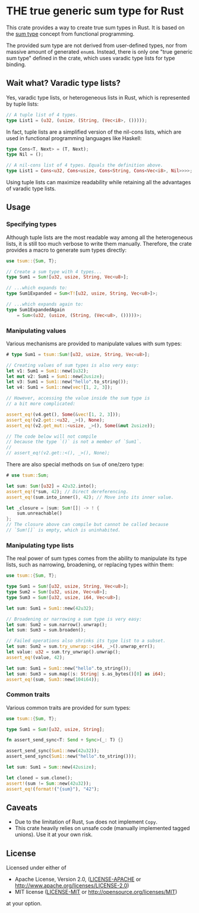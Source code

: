 # THE true generic sum type for Rust

This crate provides a way to create true sum types in Rust. It is based on the [sum type](https://en.wikipedia.org/wiki/Tagged_union) concept from functional programming.

The provided sum type are not derived from user-defined types, nor from massive amount of generated `enum`s. Instead, there is only one "true generic sum type" defined in the crate, which uses varadic type lists for type binding.

## Wait what? Varadic type lists?

Yes, varadic type lists, or heterogeneous lists in Rust, which is represented by tuple lists:

```rust
// A tuple list of 4 types.
type List1 = (u32, (usize, (String, (Vec<i8>, ()))));
```

In fact, tuple lists are a simplified version of the nil-cons lists, which are used in functional programming languages like Haskell:

```rust
type Cons<T, Next> = (T, Next);
type Nil = ();

// A nil-cons list of 4 types. Equals the definition above.
type List1 = Cons<u32, Cons<usize, Cons<String, Cons<Vec<i8>, Nil>>>>;
```

Using tuple lists can maximize readability while retaining all the advantages of varadic type lists.

## Usage

### Specifying types

Although tuple lists are the most readable way among all the heterogeneous lists, it is still too much verbose to write them manually. Therefore, the crate provides a macro to generate sum types directly:

```rust
use tsum::{Sum, T};

// Create a sum type with 4 types...
type Sum1 = Sum![u32, usize, String, Vec<u8>];

// ...which expands to:
type Sum1Expanded = Sum<T![u32, usize, String, Vec<u8>]>;

// ...which expands again to:
type Sum1ExpandedAgain
    = Sum<(u32, (usize, (String, (Vec<u8>, ()))))>;
```

### Manipulating values

Various mechanisms are provided to manipulate values with sum types:

```rust
# type Sum1 = tsum::Sum![u32, usize, String, Vec<u8>];

// Creating values of sum types is also very easy:
let v1: Sum1 = Sum1::new(1u32);
let mut v2: Sum1 = Sum1::new(2usize);
let v3: Sum1 = Sum1::new("hello".to_string());
let v4: Sum1 = Sum1::new(vec![1, 2, 3]);

// However, accessing the value inside the sum type is
// a bit more complicated:

assert_eq!(v4.get(), Some(&vec![1, 2, 3]));
assert_eq!(v2.get::<u32, _>(), None);
assert_eq!(v2.get_mut::<usize, _>(), Some(&mut 2usize));

// The code below will not compile
// because the type `()` is not a member of `Sum1`.
//
// assert_eq!(v2.get::<(), _>(), None);
```

There are also special methods on `Sum` of one/zero type:

```rust
# use tsum::Sum;

let sum: Sum![u32] = 42u32.into();
assert_eq!(*sum, 42); // Direct dereferencing.
assert_eq!(sum.into_inner(), 42); // Move into its inner value.

let _closure = |sum: Sum![]| -> ! {
    sum.unreachable()
};
// The closure above can compile but cannot be called because
// `Sum![]` is empty, which is uninhabited.
```

### Manipulating type lists

The real power of sum types comes from the ability to manipulate its type lists, such as narrowing, broadening, or replacing types within them:

```rust
use tsum::{Sum, T};

type Sum1 = Sum![u32, usize, String, Vec<u8>];
type Sum2 = Sum![u32, usize, Vec<u8>];
type Sum3 = Sum![u32, usize, i64, Vec<u8>];

let sum: Sum1 = Sum1::new(42u32);

// Broadening or narrowing a sum type is very easy:
let sum: Sum2 = sum.narrow().unwrap();
let sum: Sum3 = sum.broaden();

// Failed operations also shrinks its type list to a subset.
let sum: Sum2 = sum.try_unwrap::<i64, _>().unwrap_err();
let value: u32 = sum.try_unwrap().unwrap();
assert_eq!(value, 42);

let sum: Sum1 = Sum1::new("hello".to_string());
let sum: Sum3 = sum.map(|s: String| s.as_bytes()[0] as i64);
assert_eq!(sum, Sum3::new(104i64));
```

### Common traits

Various common traits are provided for sum types:

```rust
use tsum::{Sum, T};

type Sum1 = Sum![u32, usize, String];

fn assert_send_sync<T: Send + Sync>(_: T) {}

assert_send_sync(Sum1::new(42u32));
assert_send_sync(Sum1::new("hello".to_string()));

let sum: Sum1 = Sum::new(42usize);

let cloned = sum.clone();
assert!(sum != Sum::new(42u32));
assert_eq!(format!("{sum}"), "42");
```

## Caveats

- Due to the limitation of Rust, `Sum` does not implement `Copy`.
- This crate heavily relies on unsafe code (manually implemented tagged unions). Use it at your own risk.

## License

Licensed under either of
- Apache License, Version 2.0, ([LICENSE-APACHE](LICENSE-APACHE) or http://www.apache.org/licenses/LICENSE-2.0)
- MIT license ([LICENSE-MIT](LICENSE-MIT) or http://opensource.org/licenses/MIT)

at your option.